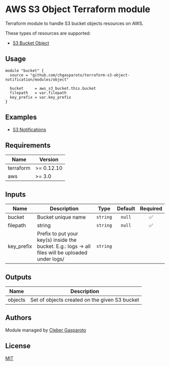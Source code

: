 # AWS S3 Object Terraform module

Terraform module to handle S3 bucket objects resources on AWS.

These types of resources are supported:

- [S3 Bucket Object](https://registry.terraform.io/providers/hashicorp/aws/latest/docs/resources/s3_bucket_object)

## Usage

```hcl
module "bucket" {
  source = "github.com/chgasparoto/terraform-s3-object-notification/modules/object"

  bucket     = aws_s3_bucket.this.bucket
  filepath   = var.filepath
  key_prefix = var.key_prefix
}
```

## Examples

- [S3 Notifications](../../examples/static-website)

## Requirements

| Name      | Version    |
| --------- | ---------- |
| terraform | >= 0.12.10 |
| aws       | >= 3.0     |

## Inputs

| Name       | Description                                                                                       |   Type   | Default | Required |
| ---------- | ------------------------------------------------------------------------------------------------- | :------: | :-----: | :------: |
| bucket     | Bucket unique name                                                                                | `string` | `null`  |    ✅    |
| filepath   | string                                                                                            | `string` | `null`  |    ✅    |
| key_prefix | Prefix to put your key(s) inside the bucket. E.g.: logs -> all files will be uploaded under logs/ | `string` |         |          |

## Outputs

| Name    | Description                                   |
| ------- | --------------------------------------------- |
| objects | Set of objects created on the given S3 bucket |

## Authors

Module managed by [Cleber Gasparoto](https://github.com/chgasparoto)

## License

[MIT](LICENSE)
